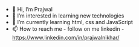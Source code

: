 - 👋 Hi, I’m Prajwal
- 👀 I’m interested in learning new technologies
- 🌱 I’m currently learning html, css and JavaScript
- 📫 How to reach me - follow on me linkedin - https://www.linkedin.com/in/prajwalnikhar/

<!---
jjeerryyy28/jjeerryyy28 is a ✨ special ✨ repository because its `README.md` (this file) appears on your GitHub profile.
You can click the Preview link to take a look at your changes.
--->
